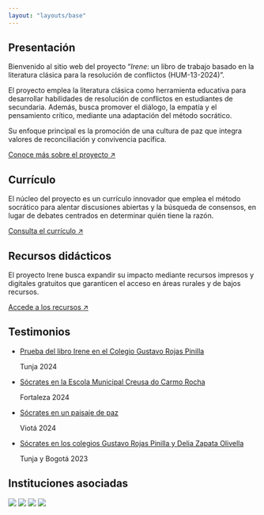 ```yaml
---
layout: "layouts/base"
---
```

<section class="home-section hero">
    <div class="hero-content">
        <h1 class="hero-heading">Presentación</h1>
        <div class="hero-copy">
            <p>Bienvenido al sitio web del proyecto “<em>Irene</em>: un libro de trabajo basado en la literatura clásica para la resolución de conflictos (HUM-13-2024)”.</p>
            <p>El proyecto emplea la literatura clásica como herramienta educativa para desarrollar habilidades de resolución de conflictos en estudiantes de secundaria. Además, busca promover el diálogo, la empatía y el pensamiento crítico, mediante una adaptación del método socrático.</p>
            <p>Su enfoque principal es la promoción de una cultura de paz que integra valores de reconciliación y convivencia pacífica.</p>
            <a href="/acerca-de/introduccion" class="section-link">
                Conoce más sobre el proyecto
                <span>&#8599;</span>
            </a>
        </div>
    </div>
</section>
<section class="home-section two-grid">
    <div>
        <h2>Currículo</h2>
        <p>El núcleo del proyecto es un currículo innovador que emplea el método socrático para alentar discusiones abiertas y la búsqueda de consensos, en lugar de debates centrados en determinar quién tiene la razón.</p>
        <a href="/curriculo" class="section-link">
        Consulta el currículo
        <span>&#8599;</span>
        </a>
    </div>
    <div>
        <h2>Recursos didácticos</h2>
        <p>El proyecto Irene busca expandir su impacto mediante recursos impresos y digitales gratuitos que garanticen el acceso en áreas rurales y de bajos recursos.</p>
        <a href="/recursos-didacticos" class="section-link">
        Accede a los recursos
        <span>&#8599;</span>
        </a>
    </div>
</section>

<section class="home-section testimonials">
    <h2>Testimonios</h2>
    <!-- <p>Laboris veniam veniam ut aute ea laborum enim voluptate.</p> -->
    <ul class="testimonials-list">
        <li class="testimonial">
            <p><a class="testimonial-link" href="#">Prueba del libro Irene en el Colegio Gustavo Rojas Pinilla</a></p>
            <span class="meta-text-color city">Tunja</span>
            <span class="meta-text-color year">2024</span>
        </li>
        <li class="testimonial">
            <p><a class="testimonial-link" href="#">Sócrates en la Escola Municipal Creusa do Carmo Rocha</a></p>
            <span class="meta-text-color city">Fortaleza</span>
            <span class="meta-text-color year">2024</span>
        </li>
        <li class="testimonial">
            <p><a class="testimonial-link" href="#">Sócrates en un paisaje de paz</a></p>
            <span class="meta-text-color city">Viotá</span>
            <span class="meta-text-color year">2024</span>
        </li>
        <li class="testimonial">
            <p><a class="testimonial-link" href="#">Sócrates en los colegios Gustavo Rojas Pinilla y Delia Zapata Olivella</a></p>
            <span class="meta-text-color city">Tunja y Bogotá</span>
            <span class="meta-text-color year">2023</span>
        </li>
    </ul>
</section>
<section class="home-section institutions">
    <h2>Instituciones asociadas</h2>
    <!-- <p>Laboris veniam veniam ut aute ea laborum enim voluptate.</p> -->
    <div class="logos">
        <img src="/img/inicio/logos/udls-v.svg">
        <img src="/img/inicio/logos/kcl.svg">
        <img src="/img/inicio/logos/udeda.svg">
        <img src="/img/inicio/logos/aahrc.svg">
    </div>
</section>

